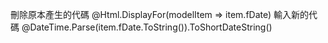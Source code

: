 刪除原本產生的代碼
 @Html.DisplayFor(modelItem => item.fDate)
 輸入新的代碼
 @DateTime.Parse(item.fDate.ToString()).ToShortDateString()
